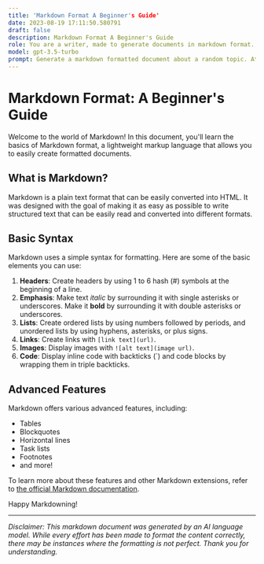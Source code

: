 ```yaml
---
title: 'Markdown Format A Beginner's Guide'
date: 2023-08-19 17:11:50.580791
draft: false
description: Markdown Format A Beginner's Guide
role: You are a writer, made to generate documents in markdown format. It is very important that all of the documents you generate are in valid markdown format.
model: gpt-3.5-turbo
prompt: Generate a markdown formatted document about a random topic. At the bottom, include a disclaimer explaining that the document was generated by you. The first line of the document should be the title. Make sure that the entire document is in proper markdown format, using a mix of various tags to make the document visually appealing.
---
```


# Markdown Format: A Beginner's Guide

Welcome to the world of Markdown! In this document, you'll learn the basics of Markdown format, a lightweight markup language that allows you to easily create formatted documents.

## What is Markdown?

Markdown is a plain text format that can be easily converted into HTML. It was designed with the goal of making it as easy as possible to write structured text that can be easily read and converted into different formats.

## Basic Syntax

Markdown uses a simple syntax for formatting. Here are some of the basic elements you can use:

1. **Headers**: Create headers by using 1 to 6 hash (#) symbols at the beginning of a line.
2. **Emphasis**: Make text *italic* by surrounding it with single asterisks or underscores. Make it **bold** by surrounding it with double asterisks or underscores.
3. **Lists**: Create ordered lists by using numbers followed by periods, and unordered lists by using hyphens, asterisks, or plus signs.
4. **Links**: Create links with `[link text](url)`.
5. **Images**: Display images with `![alt text](image url)`.
6. **Code**: Display inline code with backticks (\`) and code blocks by wrapping them in triple backticks.

## Advanced Features

Markdown offers various advanced features, including:

- Tables
- Blockquotes
- Horizontal lines
- Task lists
- Footnotes
- and more!

To learn more about these features and other Markdown extensions, refer to [the official Markdown documentation](https://daringfireball.net/projects/markdown/).

Happy Markdowning!

---

*Disclaimer: This markdown document was generated by an AI language model. While every effort has been made to format the content correctly, there may be instances where the formatting is not perfect. Thank you for understanding.*